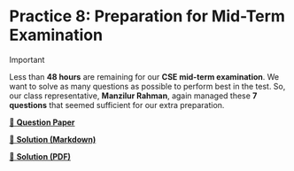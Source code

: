 # Practice 8: Preparation for Mid-Term Examination

> [!IMPORTANT]
> Less than **48 hours** are remaining for our **CSE mid-term examination**. We want to solve as many questions as possible to perform best in the test. So, our class representative, **Manzilur Rahman**, again managed these **7 questions** that seemed sufficient for our extra preparation.

[📄 **Question Paper**](./tasks.pdf)

[📌 **Solution (Markdown)**](./solution.md)

[📌 **Solution (PDF)**](./solution.pdf)
